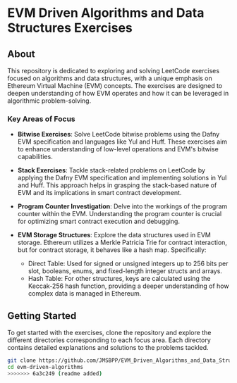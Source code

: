 # EVM Driven Algorithms and Data Structures Exercises

## About

This repository is dedicated to exploring and solving LeetCode exercises focused on algorithms and data structures, with a unique emphasis on Ethereum Virtual Machine (EVM) concepts. The exercises are designed to deepen understanding of how EVM operates and how it can be leveraged in algorithmic problem-solving.

### Key Areas of Focus

- **Bitwise Exercises**: Solve LeetCode bitwise problems using the Dafny EVM specification and languages like Yul and Huff. These exercises aim to enhance understanding of low-level operations and EVM's bitwise capabilities.

- **Stack Exercises**: Tackle stack-related problems on LeetCode by applying the Dafny EVM specification and implementing solutions in Yul and Huff. This approach helps in grasping the stack-based nature of EVM and its implications in smart contract development.

- **Program Counter Investigation**: Delve into the workings of the program counter within the EVM. Understanding the program counter is crucial for optimizing smart contract execution and debugging.

- **EVM Storage Structures**: Explore the data structures used in EVM storage. Ethereum utilizes a Merkle Patricia Trie for contract interaction, but for contract storage, it behaves like a hash map. Specifically:
  - Direct Table: Used for signed or unsigned integers up to 256 bits per slot, booleans, enums, and fixed-length integer structs and arrays.
  - Hash Table: For other structures, keys are calculated using the Keccak-256 hash function, providing a deeper understanding of how complex data is managed in Ethereum.

## Getting Started

To get started with the exercises, clone the repository and explore the different directories corresponding to each focus area. Each directory contains detailed explanations and solutions to the problems tackled.

```bash
git clone https://github.com/JMSBPP/EVM_Driven_Algorithms_and_Data_Structures_Exercises.git
cd evm-driven-algorithms
>>>>>>> 6a3c249 (readme added)
